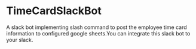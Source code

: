 # TimeCardSlackBot
A slack bot implementing slash command to post the employee time card information to configured google sheets.You can integrate this slack bot to your slack.

